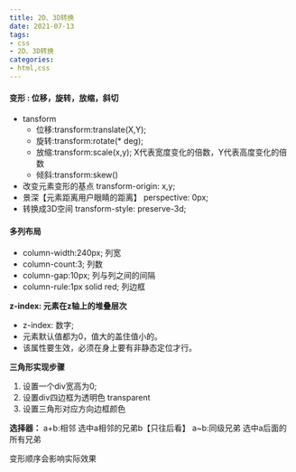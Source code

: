```yaml
---
title: 2D、3D转换
date: 2021-07-13
tags: 
- css 
- 2D、3D转换
categories: 
- html,css
---
```


#### 变形 : 位移，旋转，放缩，斜切
- tansform
    - 位移:transform:translate(X,Y);
    - 旋转:transform:rotate(* deg);
    - 放缩:transform:scale(x,y); X代表宽度变化的倍数，Y代表高度变化的倍数
    - 倾斜:transform:skew()
- 改变元素变形的基点
    transform-origin: x,y;
- 景深【元素距离用户眼睛的距离】
    perspective: 0px;
- 转换成3D空间
    transform-style: preserve-3d;

<!--more-->

#### 多列布局
  - column-width:240px;  列宽
  - column-count:3;  列数
  - column-gap:10px;  列与列之间的间隔
  - column-rule:1px solid red;  列边框

**z-index: 元素在z轴上的堆叠层次**
- z-index: 数字;
- 元素默认值都为0，值大的盖住值小的。
- 该属性要生效，必须在身上要有非静态定位才行。

**三角形实现步骤**
  1. 设置一个div宽高为0;
  2. 设置div四边框为透明色 transparent
  3. 设置三角形对应方向边框颜色

**选择器：**
    a+b:相邻                选中a相邻的兄弟b【只往后看】
    a~b:同级兄弟            选中a后面的所有兄弟

变形顺序会影响实际效果  